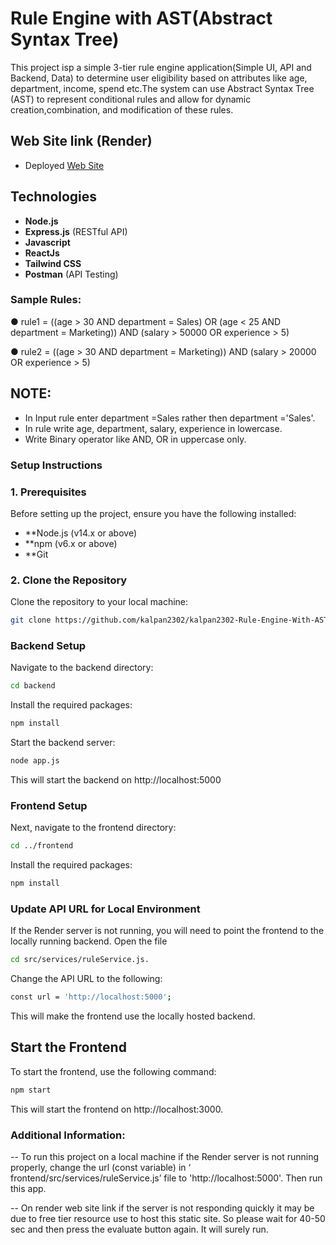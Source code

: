 
# Rule Engine with AST(Abstract Syntax Tree) 

This project isp a simple 3-tier rule engine application(Simple UI, API and Backend, Data) to determine user eligibility based on attributes like age, department, income, spend etc.The system can use Abstract Syntax Tree (AST) to represent conditional rules and allow for dynamic creation,combination, and modification of these rules.


## Web Site link (Render)

- Deployed  [Web Site](https://rule-engine-ast-b27b.onrender.com)




## Technologies
- **Node.js**
- **Express.js** (RESTful API)
- **Javascript**
- **ReactJs**
- **Tailwind CSS**
- **Postman** (API Testing)


### Sample Rules:

● rule1 = ((age > 30 AND department = Sales) OR (age < 25 AND
department = Marketing)) AND (salary > 50000 OR experience >
5)

● rule2 = ((age > 30 AND department = Marketing)) AND (salary >
20000 OR experience > 5)

## NOTE:

- In Input rule enter department =Sales rather then department ='Sales'.
- In rule write age, department, salary, experience in lowercase.
- Write Binary operator like AND, OR in uppercase only.


### Setup Instructions

### 1. Prerequisites
Before setting up the project, ensure you have the following installed:

- **Node.js (v14.x or above)
- **npm (v6.x or above)
- **Git

### 2. Clone the Repository
Clone the repository to your local machine:
```bash
git clone https://github.com/kalpan2302/kalpan2302-Rule-Engine-With-AST--Kalpan
```

### Backend Setup

Navigate to the backend directory:
```bash
cd backend
```
Install the required packages:
```bash
npm install
```

Start the backend server:
```bash
node app.js
```
This will start the backend on http://localhost:5000

### Frontend Setup
Next, navigate to the frontend directory:
```bash
cd ../frontend
```
Install the required packages:
```bash
npm install
```


### Update API URL for Local Environment
If the Render server is not running, you will need to point the frontend to the locally running backend.
Open the file 
```bash 
cd src/services/ruleService.js.
```
Change the API URL to the following:
```bash
const url = 'http://localhost:5000';
```
This will make the frontend use the locally hosted backend.


## Start the Frontend
To start the frontend, use the following command:
```bash
npm start
```
This will start the frontend on http://localhost:3000.


### Additional Information:

-- To run this project on a local machine if the Render server is not running properly, change the url (const variable) in  ‘ frontend/src/services/ruleService.js’ file  to 'http://localhost:5000'. Then run this app.


-- On render web site link if the server is not responding quickly it may be due to free tier resource use to host this static site. So please wait for 40-50 sec and then press the evaluate button again. It will surely run.


